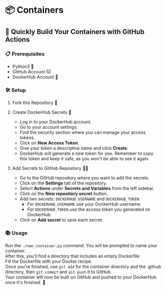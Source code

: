# 📦 Containers
## 🚀 Quickly Build Your Containers with GitHub Actions
### 📋 Prerequisites

   - Python3 🐍
   - GitHub Account 🐱
   - DockerHub Account 🐳

### 🛠️ Setup

1. Fork this Repository 🍴

2. Create DockerHub Secrets 🔑  
    - Log in to your DockerHub account.
    - Go to your account settings.
    - Find the security section where you can manage your access tokens.
    - Click on **New Access Token**.
    - Give your token a descriptive name and click **Create**.
    - DockerHub will generate a new token for you. Remember to copy this token and keep it safe, as you won't be able to see it again.

3. Add Secrets to GitHub Repository 🕵️‍♀️
    - Go to the GitHub repository where you want to add the secrets.
    - Click on the **Settings** tab of the repository.
    - Select **Actions** under **Secrets and Variables** from the left sidebar.
    - Click on the **New repository secret** button.
    - Add two secrets: ``DOCKERHUB_USERNAME`` and ``DOCKERHUB_TOKEN``  
        - For ``DOCKERHUB_USERNAME`` use your DockerHub username.
        - For ``DOCKERHUB_TOKEN`` use the access token you generated on DockerHub.
    - Click on **Add secret** to save each secret.

### 📚 Usage

Run the ``./new_container.py`` command. You will be prompted to name your container.  
After this, you'll find a directory that includes an empty Dockerfile.  
Fill the Dockerfile with your Docker recipe.  
Once you're finished, use ``git add`` for the container directory and the .github directory, then ``git commit`` and ``git push`` it to GitHub.  
Your container will now be built on GitHub and pushed to your DockerHub once it's finished. 🎉